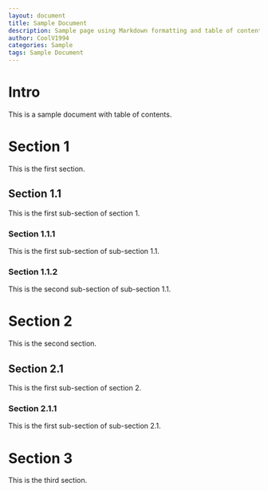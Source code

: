 ```yaml
---
layout: document
title: Sample Document
description: Sample page using Markdown formatting and table of contents.
author: CoolV1994
categories: Sample
tags: Sample Document
---
```


# Intro

This is a sample document with table of contents.



# Section 1

This is the first section.


## Section 1.1

This is the first sub-section of section 1.


### Section 1.1.1

This is the first sub-section of sub-section 1.1.


### Section 1.1.2

This is the second sub-section of sub-section 1.1.



# Section 2

This is the second section.


## Section 2.1

This is the first sub-section of section 2.


### Section 2.1.1

This is the first sub-section of sub-section 2.1.



# Section 3

This is the third section.
